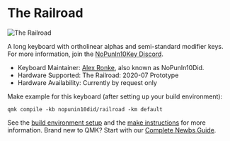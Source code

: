# The Railroad

![The Railroad](https://i.imgur.com/B8OjXmy.jpg)

A long keyboard with ortholinear alphas and semi-standard modifier keys. For more information, join the [NoPunIn10Key Discord](https://discord.gg/sku2Y6w).

* Keyboard Maintainer: [Alex Ronke](diplomacyvariants.wordpress.com), also known as NoPunIn10Did. 
* Hardware Supported: The Railroad: 2020-07 Prototype
* Hardware Availability: Currently by request only

Make example for this keyboard (after setting up your build environment):

    qmk compile -kb nopunin10did/railroad -km default

See the [build environment setup](https://docs.qmk.fm/#/getting_started_build_tools) and the [make instructions](https://docs.qmk.fm/#/getting_started_make_guide) for more information. Brand new to QMK? Start with our [Complete Newbs Guide](https://docs.qmk.fm/#/newbs).